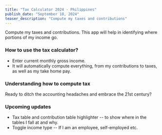 ```yaml
---
title: "Tax Calculator 2024 - Philippines"
publish_date: "September 18, 2024"
teaser_description: "Compute my taxes and contributions"
---
```


Compute my taxes and contributions. This app will help in identifying where portions of my income go.

### How to use the tax calculator?

- Enter current monthly gross income.
- It will automatically compute everything, from my contributions to taxes, as well as my take home pay.

### Understanding how to compute tax

Ready to ditch the accounting headaches and embrace the 21st century?

### Upcoming updates

- Tax table and contribution table highlighter -- to show where in the tables I fall at and why.
- Toggle income type -- If I am an employee, self-employed etc.
